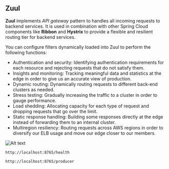 Zuul
-----
**Zuul** implements *API gateway* pattern to handles all incoming requests to backend services. 
It is used in combination with other Spring Cloud components like **Ribbon** and **Hystrix** to provide a flexible and 
resilient routing tier for backend services.

You can configure filters dynamically loaded into Zuul to perform the following functions:

* Authentication and security: Identifying authentication requirements for each resource and rejecting requests that do not satisfy them.
* Insights and monitoring: Tracking meaningful data and statistics at the edge in order to give us an accurate view of production.
* Dynamic routing: Dynamically routing requests to different back-end clusters as needed.
* Stress testing: Gradually increasing the traffic to a cluster in order to gauge performance.
* Load shedding: Allocating capacity for each type of request and dropping requests that go over the limit.
* Static response handling: Building some responses directly at the edge instead of forwarding them to an internal cluster.
* Multiregion resiliency: Routing requests across AWS regions in order to diversify our ELB usage and move our edge closer to our members.

![Alt text](../deckset/images/api-gateway-pattern-fig7.png)

```
http://localhost:8765/health

http://localhost:8765/producer
```